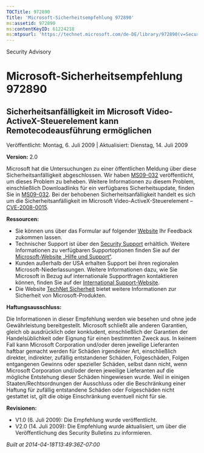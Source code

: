 ```yaml
---
TOCTitle: 972890
Title: 'Microsoft-Sicherheitsempfehlung 972890'
ms:assetid: 972890
ms:contentKeyID: 61224218
ms:mtpsurl: 'https://technet.microsoft.com/de-DE/library/972890(v=Security.10)'
---
```


Security Advisory

Microsoft-Sicherheitsempfehlung 972890
======================================

Sicherheitsanfälligkeit im Microsoft Video-ActiveX-Steuerelement kann Remotecodeausführung ermöglichen
------------------------------------------------------------------------------------------------------

Veröffentlicht: Montag, 6. Juli 2009 | Aktualisiert: Dienstag, 14. Juli 2009

**Version:** 2.0

Microsoft hat die Untersuchungen zu einer öffentlichen Meldung über diese Sicherheitsanfälligkeit abgeschlossen. Wir haben [MS09-032](https://go.microsoft.com/fwlink/?linkid=157386) veröffentlicht, um dieses Problem zu beheben. Weitere Informationen zu diesem Problem, einschließlich Downloadlinks für ein verfügbares Sicherheitsupdate, finden Sie in [MS09-032](https://go.microsoft.com/fwlink/?linkid=157386). Bei der behobenen Sicherheitsanfälligkeit handelt es sich um die Sicherheitsanfälligkeit im Microsoft Video-ActiveX-Steuerelement – [CVE-2008-0015](https://www.cve.mitre.org/cgi-bin/cvename.cgi?name=cve-2008-0015).

**Ressourcen:**

-   Sie können uns über das Formular auf folgender [Website](https://support.microsoft.com/common/survey.aspx?scid=sw;en;1257&amp;showpage=1&amp;ws=technet&amp;sd=tech) Ihr Feedback zukommen lassen.
-   Technischer Support ist über den [Security Support](https://go.microsoft.com/fwlink/?linkid=21131) erhältlich. Weitere Informationen zu verfügbaren Supportoptionen finden Sie auf der [Microsoft-Website „Hilfe und Support“](https://support.microsoft.com/).
-   Kunden außerhalb der USA erhalten Support bei ihren regionalen Microsoft-Niederlassungen. Weitere Informationen dazu, wie Sie Microsoft in Bezug auf internationale Supportfragen kontaktieren können, finden Sie auf der [International Support-Website](https://go.microsoft.com/fwlink/?linkid=21155).
-   Die Website [TechNet Sicherheit](https://www.microsoft.com/germany/technet/sicherheit/default.mspx) bietet weitere Informationen zur Sicherheit von Microsoft-Produkten.

**Haftungsausschluss:**

Die Informationen in dieser Empfehlung werden wie besehen und ohne jede Gewährleistung bereitgestellt. Microsoft schließt alle anderen Garantien, gleich ob ausdrücklich oder konkludent, einschließlich der Garantien der Handelsüblichkeit oder Eignung für einen bestimmten Zweck aus. In keinem Fall kann Microsoft Corporation und/oder deren jeweilige Lieferanten haftbar gemacht werden für Schäden irgendeiner Art, einschließlich direkter, indirekter, zufällig entstandener Schäden, Folgeschäden, Folgen entgangenen Gewinns oder spezieller Schäden, selbst dann nicht, wenn Microsoft Corporation und/oder deren jeweilige Lieferanten auf die mögliche Entstehung dieser Schäden hingewiesen wurde. Weil in einigen Staaten/Rechtsordnungen der Ausschluss oder die Beschränkung einer Haftung für zufällig entstandene Schäden oder Folgeschäden nicht gestattet ist, gilt die obige Einschränkung eventuell nicht für sie.

**Revisionen:**

-   V1.0 (6. Juli 2009): Die Empfehlung wurde veröffentlicht.
-   V2.0 (14. Juli 2009): Die Empfehlung wurde aktualisiert, um über die Veröffentlichung des Security Bulletins zu informieren.

*Built at 2014-04-18T13:49:36Z-07:00*
